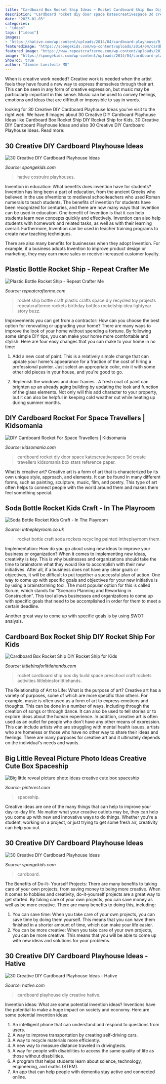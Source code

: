```yaml
---
title: "Cardboard Box Rocket Ship Ideas ~ Rocket Cardboard Ship Box Diy Build Space Preschool Craft Rockets Activities Littlebinsforlittlehands"
description: "Cardboard rocket diy door space katescreativespace 3d create travellers kidsomania box stars reference paper"
date: "2023-01-03"
categories:
- "ideas"
tags: ["ideas"]
images:
- "https://hative.com/wp-content/uploads/2014/04/cardboard-playhouse/9-cardboard-car-for-kids.jpg"
featuredImage: "https://spongekids.com/wp-content/uploads/2014/04/cardboard-playhouse/13-airplanes-cardboard-playhouse.jpg"
featured_image: "https://www.repeatcrafterme.com/wp-content/uploads/2012/06/Rocket1.jpg"
image: "https://spongekids.com/wp-content/uploads/2014/04/cardboard-playhouse/3-homemade-playhouse-for-girl.jpg"
ShowToc: true
author: "Jimmie Lueilwitz MD"
---
```



When is creative work needed?
Creative work is needed when the artist feels they have found a new way to express themselves through their art. This can be seen in any form of creative expression, but music may be particularly important in this sense. Music can be used to convey feelings, emotions and ideas that are difficult or impossible to say in words.

	

		
looking for 30 Creative DIY Cardboard Playhouse Ideas you've visit to the right web. We have 8 Images about 30 Creative DIY Cardboard Playhouse Ideas like Cardboard Box Rocket Ship DIY Rocket Ship for Kids, 30 Creative DIY Cardboard Playhouse Ideas and also 30 Creative DIY Cardboard Playhouse Ideas. Read more:
		
    
## 30 Creative DIY Cardboard Playhouse Ideas

<img loading=lazy src="https://spongekids.com/wp-content/uploads/2014/04/cardboard-playhouse/3-homemade-playhouse-for-girl.jpg" onerror="this.onerror=null;this.src='https://tse2.mm.bing.net/th?id=OIP.lwN_0sPI2nJqPootFCzOpQHaHp&amp;pid=15.1';" alt="30 Creative DIY Cardboard Playhouse Ideas">

_Source: spongekids.com_

>hative costruire playhouses. 

	

Invention in education: What benefits does invention have for students?
Invention has long been a part of education, from the ancient Greeks who believed in the use ofventions to medieval schoolteachers who used Roman numerals to teach students. The benefits of invention for students have been recognized for centuries, and there are now many ways that Invention can be used in education. 
One benefit of Invention is that it can help students learn new concepts quickly and effectively. Invention can also help students with homework and related tasks, as well as with their learning overall. Furthermore, Invention can be used in teacher training programs to create new teaching techniques. 

There are also many benefits for businesses when they adopt Invention. For example, if a business adopts Invention to improve product design or marketing, they may earn more sales or receive increased customer loyalty.

    
## Plastic Bottle Rocket Ship - Repeat Crafter Me

<img loading=lazy src="https://www.repeatcrafterme.com/wp-content/uploads/2012/06/Rocket1.jpg" onerror="this.onerror=null;this.src='https://tse2.mm.bing.net/th?id=OIP.UUS0PImLAwvbkZdwOkIoFQHaLG&amp;pid=15.1';" alt="Plastic Bottle Rocket Ship - Repeat Crafter Me">

_Source: repeatcrafterme.com_

>rocket ship bottle craft plastic crafts space diy recycled toy projects repeatcrafterme rockets birthday bottles rocketship idea lightyear story buzz. 

	

Improvements you can get from a contractor: How can you choose the best option for renovating or upgrading your home?
There are many ways to improve the look of your home without spending a fortune. By following some simple DIY tips, you can make your home more comfortable and stylish. Here are four easy changes that you can make to your home in no time:
1. Add a new coat of paint. This is a relatively simple change that can update your home's appearance for a fraction of the cost of hiring a professional painter. Just select an appropriate color, mix it with some other old pieces in your house, and you're good to go.

2. Replenish the windows and door frames . A fresh coat of paint can brighten up an already aging building by updating the look and function of the glass elements. Not only will this add character to your property, but it can also be helpful in keeping cold weather out while heating up during summer months.


    
## DIY Cardboard Rocket For Space Travellers | Kidsomania

<img loading=lazy src="http://www.kidsomania.com/photos/DIY-Cardboard-Rocket-5-524x739.jpg" onerror="this.onerror=null;this.src='https://tse3.mm.bing.net/th?id=OIP.JdgDIHX9tyuQAZK1J4xdCwHaKc&amp;pid=15.1';" alt="DIY Cardboard Rocket For Space Travellers | Kidsomania">

_Source: kidsomania.com_

>cardboard rocket diy door space katescreativespace 3d create travellers kidsomania box stars reference paper. 

	

What is creative art?
Creative art is a form of art that is characterized by its own unique style, approach, and elements. It can be found in many different forms, such as painting, sculpture, music, film, and poetry. This type of art often helps to connect people with the world around them and makes them feel something special.

    
## Soda Bottle Rocket Kids Craft - In The Playroom

<img loading=lazy src="http://intheplayroom.co.uk/wp-content/uploads/2015/01/IMG_3121.jpg" onerror="this.onerror=null;this.src='https://tse2.mm.bing.net/th?id=OIP.UWHkFxHnwZowpzz3g3RmcwHaK5&amp;pid=15.1';" alt="Soda Bottle Rocket Kids Craft - In The Playroom">

_Source: intheplayroom.co.uk_

>rocket bottle craft soda rockets recycling painted intheplayroom them. 

	

Implementation: How do you go about using new ideas to improve your business or organization?
When it comes to implementing new ideas, creativity is key. This is why businesses and organizations should take the time to brainstorm what they would like to accomplish with their new initiatives. After all, if a business does not have any clear goals or objectives, it will be difficult to put together a successful plan of action.
One way to come up with specific goals and objectives for your new initiative is by using a brainstorming tool. The most popular option for this is called Scrum, which stands for “Scenario Planning and Reworking in Construction”. This tool allows businesses and organizations to come up with specific goals that need to be accomplished in order for them to meet a certain deadline.

Another great way to come up with specific goals is by using SWOT analysis.

    
## Cardboard Box Rocket Ship DIY Rocket Ship For Kids

<img loading=lazy src="http://littlebinsforlittlehands.com/wp-content/uploads/2015/06/Cardboard-Box-Rocket-Ship-How-To-Make-a-Cardboard-Box-Rocket-Ship-721x1024.jpg" onerror="this.onerror=null;this.src='https://tse1.mm.bing.net/th?id=OIP.ELu3vLDNJgA_M39c-GDeKgHaKh&amp;pid=15.1';" alt="Cardboard Box Rocket Ship DIY Rocket Ship for Kids">

_Source: littlebinsforlittlehands.com_

>rocket cardboard ship box diy build space preschool craft rockets activities littlebinsforlittlehands. 

	

The Relationship of Art to Life: What is the purpose of art?
Creative art has a variety of purposes, some of which are more specific than others. For example, music is often used as a form of art to express emotions and thoughts. This can be done in a number of ways, including through the creation of songs or through dance. It can also be used to tell stories or to explore ideas about the human experience. In addition, creative art is often used as an outlet for people who don't have any other means of expression. This can include artists who are struggling with mental health issues, artists who are homeless or those who have no other way to share their ideas and feelings. There are many purposes for creative art and it ultimately depends on the individual's needs and wants.

    
## Big Little Reveal Picture Photo Ideas Creative Cute Box Spaceship

<img loading=lazy src="https://i.pinimg.com/736x/7d/b5/0b/7db50bbb72924124ee3aff8d9b126233.jpg" onerror="this.onerror=null;this.src='https://tse2.mm.bing.net/th?id=OIP.m2kKS3V1oHBj3ZCP1bD1EwHaJy&amp;pid=15.1';" alt="Big little reveal picture photo ideas creative cute box spaceship">

_Source: pinterest.com_

>spaceship. 

	

Creative ideas are one of the many things that can help to improve your day-to-day life. No matter what your creative outlets may be, they can help you come up with new and innovative ways to do things. Whether you're a student, working on a project, or just trying to get some fresh air, creativity can help you out.

    
## 30 Creative DIY Cardboard Playhouse Ideas

<img loading=lazy src="https://spongekids.com/wp-content/uploads/2014/04/cardboard-playhouse/13-airplanes-cardboard-playhouse.jpg" onerror="this.onerror=null;this.src='https://tse2.mm.bing.net/th?id=OIP.v03TF6R0Y5h5vKFAm0VYdgHaFi&amp;pid=15.1';" alt="30 Creative DIY Cardboard Playhouse Ideas">

_Source: spongekids.com_

>cardboard. 

	

The Benefits of Do-It- Yourself Projects: There are many benefits to taking care of your own projects, from saving money to being more creative.
When it comes to hobbies and creativity, do-it-yourself projects are a great way to get started. By taking care of your own projects, you can save money as well as be more creative. There are many benefits to doing this, including: 
1. You can save time: When you take care of your own projects, you can save time by doing them yourself. This means that you can have them finished in a shorter amount of time, which can make your life easier. 
2. You can be more creative: When you take care of your own projects, you can be more creative. This means that you will be able to come up with new ideas and solutions for your problems. 

    
## 30 Creative DIY Cardboard Playhouse Ideas - Hative

<img loading=lazy src="https://hative.com/wp-content/uploads/2014/04/cardboard-playhouse/9-cardboard-car-for-kids.jpg" onerror="this.onerror=null;this.src='https://tse4.mm.bing.net/th?id=OIP.MLPg6JzdP-7EBdUM_A2XbQHaFH&amp;pid=15.1';" alt="30 Creative DIY Cardboard Playhouse Ideas - Hative">

_Source: hative.com_

>cardboard playhouse diy creative hative. 

	

Invention ideas: What are some potential invention ideas?
Inventions have the potential to make a huge impact on society and economy. Here are some potential invention ideas:
1. An intelligent phone that can understand and respond to questions from users. 
2. A way to improve transportation by creating self-driving cars. 
3. A way to recycle materials more efficiently. 
4. A new way to measure distance traveled in drivingtests. 
5. A way for people with disabilities to access the same quality of life as those without disabilities. 
6. A program that helps students learn about science, technology, engineering, and maths (STEM). 
7. An app that can help people with dementia stay active and connected online.

